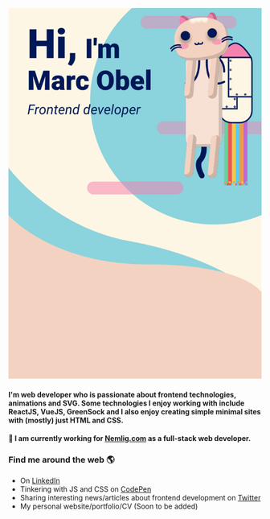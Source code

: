 ![Intro](./test.svg)

#### I'm web developer who is passionate about frontend technologies, animations and SVG. Some technologies I enjoy working with include ReactJS, VueJS, GreenSock and I also enjoy creating simple minimal sites with (mostly) just HTML and CSS. 
#### 💼 I am currently working for [Nemlig.com](https://www.nemlig.com/) as a full-stack web developer.


### Find me around the web 🌎
* On [LinkedIn](https://www.linkedin.com/in/marc-obel-857847119/)
* Tinkering with JS and CSS on [CodePen](https://codepen.io/marcentusch) 
* Sharing interesting news/articles about frontend development on [Twitter](https://twitter.com/marc_obel)
* My personal website/portfolio/CV (Soon to be added)
<!--
**marcentusch/marcentusch** is a ✨ _special_ ✨ repository because its `README.md` (this file) appears on your GitHub profile.

Here are some ideas to get you started:

- 🔭 I’m currently working on ...
- 🌱 I’m currently learning ...
- 👯 I’m looking to collaborate on ...
- 🤔 I’m looking for help with ...
- 💬 Ask me about ...
- 📫 How to reach me: ...
- 😄 Pronouns: ...
- ⚡ Fun fact: ...
-->
